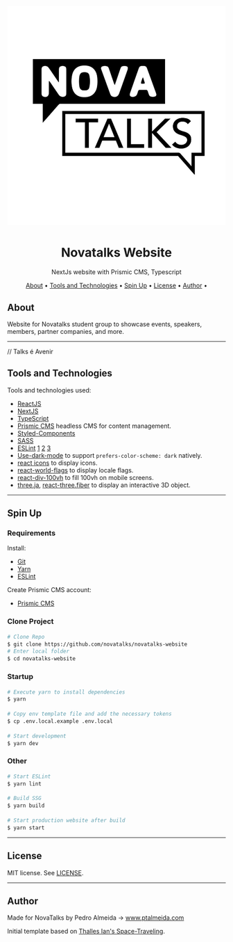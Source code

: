 <h1 align="center">
  <img alt="Logo" src="https://raw.githubusercontent.com/novatalks/novatalks-website/main/public/images/logo.jpg" alt="Novatalks">
</h1>

<h1 align="center">
    Novatalks Website
</h1>
<p align="center">NextJs website with Prismic CMS, Typescript</p>

<p align="center">
 <a href="#about">About</a> •
 <a href="#tools-and-technologies">Tools and Technologies</a> •
 <a href="#spin-up">Spin Up</a> •
 <a href="#license">License</a> •
 <a href="#author">Author</a> •
</p>

## About

Website for Novatalks student group to showcase events, speakers, members, partner companies, and more.

---

// Talks é Avenir

## Tools and Technologies

Tools and technologies used:

- [ReactJS](https://reactjs.org/)
- [NextJS](https://nextjs.org/)
- [TypeScript](https://www.typescriptlang.org/)
- [Prismic CMS](https://prismic.io/) headless CMS for content management.
- [Styled-Components](https://styled-components.com/)
- [SASS](https://sass-lang.com/)
- [ESLint](https://eslint.org/) [1](https://paulintrognon.fr/blog/typescript-prettier-eslint-next-js)
  [2](https://benjaminwfox.medium.com/next-js-setup-config-for-testing-linting-and-absolute-imports-605959d7bd6f#003c) [3](https://nextjs.org/docs/basic-features/eslint)
- [Use-dark-mode](https://github.com/donavon/use-dark-mode) to support `prefers-color-scheme: dark` natively.
- [react icons](https://react-icons.github.io/react-icons) to display icons.
- [react-world-flags](https://github.com/smucode/react-world-flags#readme) to display locale flags.
- [react-div-100vh](https://github.com/mvasin/react-div-100vh) to fill 100vh on mobile screens.
- [three.ja](https://threejs.org/), [react-three.fiber](https://github.com/pmndrs/react-three-fiber) to display an interactive 3D object.

---

## Spin Up

### **Requirements**

Install:

- [Git](https://git-scm.com/)
- [Yarn](https://classic.yarnpkg.com)
- [ESLint](https://marketplace.visualstudio.com/items?itemName=dbaeumer.vscode-eslint)

Create Prismic CMS account:

- [Prismic CMS](https://prismic.io/)

### **Clone Project**

```bash
# Clone Repo
$ git clone https://github.com/novatalks/novatalks-website
# Enter local folder
$ cd novatalks-website
```

### **Startup**

```bash
# Execute yarn to install dependencies
$ yarn

# Copy env template file and add the necessary tokens
$ cp .env.local.example .env.local

# Start development
$ yarn dev

```

### **Other**

```bash
# Start ESLint
$ yarn lint

# Build SSG
$ yarn build

# Start production website after build
$ yarn start

```

---

## License

MIT license. See [LICENSE](LICENSE).

---

## Author

Made for NovaTalks by Pedro Almeida -> www.ptalmeida.com

Initial template based on [Thalles Ian's Space-Traveling](https://github.com/thallesyam/space-traveling.git).
